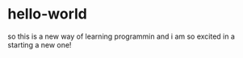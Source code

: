 # hello-world
so this is a new way of learning programmin 
and i am so excited in a starting a new one!
